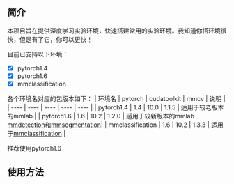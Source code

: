 
## 简介
本项目旨在提供深度学习实验环境，快速搭建常用的实验环境。我知道你搭环境很快，但是有了它，你可以更快！

目前已支持以下环境：
- [x] pytorch1.4
- [x] pytorch1.6
- [x] mmclassification

各个环境名对应的包版本如下：
|  环境名            | pytorch | cudatoolkit | mmcv | 说明 |
|  ---- | ---- | ---- | ---- | ---- |
| pytorch1.4        | 1.4  | 10.0 | 1.1.5 | 适用于较老版本的mmlab |
| pytorch1.6        | 1.6  | 10.2 | 1.2.0 | 适用于较新版本的mmlab [mmdetection](https://github.com/open-mmlab/mmdetection)和[mmsegmentation](https://github.com/open-mmlab/mmsegmentation)|
| mmclassification  | 1.6  | 10.2 | 1.3.3 | 适用于[mmclassification](https://github.com/open-mmlab/mmclassification) |

推荐使用pytorch1.6


## 使用方法
